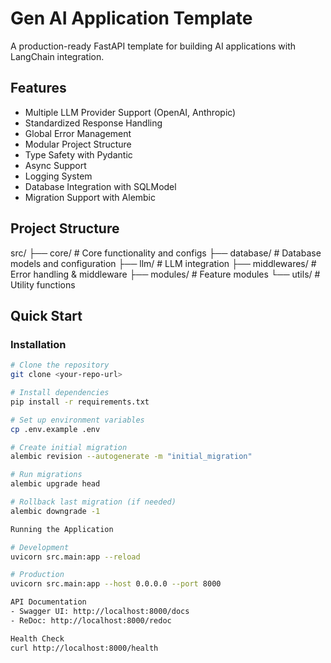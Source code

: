 # Gen AI Application Template

A production-ready FastAPI template for building AI applications with LangChain integration.

## Features
- Multiple LLM Provider Support (OpenAI, Anthropic)
- Standardized Response Handling
- Global Error Management
- Modular Project Structure
- Type Safety with Pydantic
- Async Support
- Logging System
- Database Integration with SQLModel
- Migration Support with Alembic

## Project Structure
src/
├── core/           # Core functionality and configs
├── database/       # Database models and configuration
├── llm/            # LLM integration
├── middlewares/    # Error handling & middleware
├── modules/        # Feature modules
└── utils/          # Utility functions



## Quick Start

### Installation
```bash
# Clone the repository
git clone <your-repo-url>

# Install dependencies
pip install -r requirements.txt

# Set up environment variables
cp .env.example .env

# Create initial migration
alembic revision --autogenerate -m "initial_migration"

# Run migrations
alembic upgrade head

# Rollback last migration (if needed)
alembic downgrade -1

Running the Application

# Development
uvicorn src.main:app --reload

# Production
uvicorn src.main:app --host 0.0.0.0 --port 8000

API Documentation
- Swagger UI: http://localhost:8000/docs
- ReDoc: http://localhost:8000/redoc

Health Check
curl http://localhost:8000/health